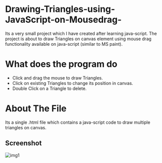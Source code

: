 # Drawing-Triangles-using-JavaScript-on-Mousedrag-
Its a very small project which I have created after learning java-script. The project is about to draw Triangles on canvas element using mouse drag functionality available on java-script (similar to MS paint).
# What does the program do
* Click and drag the mouse to draw Triangles.
* Click on existing Triangles to change its position in canvas.
* Double Click on a Triangle to delete.
# About The File
Its a single .html file which contains a java-script code to draw multiple triangles on canvas.
## Screenshot
![img1](https://user-images.githubusercontent.com/34371671/35552969-db7ebc0c-05bb-11e8-80d4-a3c832e4479a.png)

